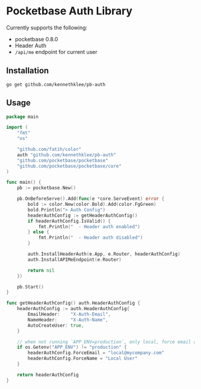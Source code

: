 Pocketbase Auth Library
=======================

Currently supports the following:

* pocketbase 0.8.0
* Header Auth
* `/api/me` endpoint for current user

Installation
------------

```
go get github.com/kennethklee/pb-auth
```

Usage
-----

```go
package main

import (
	"fmt"
	"os"

	"github.com/fatih/color"
	auth "github.com/kennethklee/pb-auth"
	"github.com/pocketbase/pocketbase"
	"github.com/pocketbase/pocketbase/core"
)

func main() {
	pb := pocketbase.New()

	pb.OnBeforeServe().Add(func(e *core.ServeEvent) error {
		bold := color.New(color.Bold).Add(color.FgGreen)
		bold.Println("> Auth Config")
		headerAuthConfig := getHeaderAuthConfig()
		if headerAuthConfig.IsValid() {
			fmt.Println("  - Header auth enabled")
		} else {
			fmt.Println("  - Header auth disabled")
		}

		auth.InstallHeaderAuth(e.App, e.Router, headerAuthConfig)
		auth.InstallAPIMeEndpoint(e.Router)

		return nil
	})

	pb.Start()
}

func getHeaderAuthConfig() auth.HeaderAuthConfig {
	headerAuthConfig := auth.HeaderAuthConfig{
		EmailHeader:    "X-Auth-Email",
		NameHeader:     "X-Auth-Name",
		AutoCreateUser: true,
	}

	// when not running `APP_ENV=production`, only local, force email and name
	if os.Getenv("APP_ENV") != "production" {
		headerAuthConfig.ForceEmail = "local@mycompany.com"
		headerAuthConfig.ForceName = "Local User"
	}

	return headerAuthConfig
}
```
